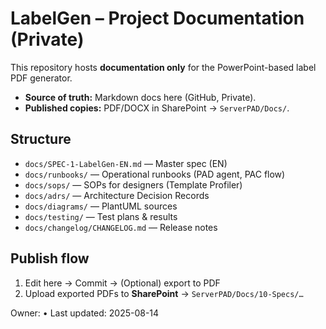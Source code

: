 # LabelGen – Project Documentation (Private)

This repository hosts **documentation only** for the PowerPoint-based label PDF generator.
- **Source of truth:** Markdown docs here (GitHub, Private).
- **Published copies:** PDF/DOCX in SharePoint → `ServerPAD/Docs/`.

## Structure
- `docs/SPEC-1-LabelGen-EN.md` — Master spec (EN)
- `docs/runbooks/` — Operational runbooks (PAD agent, PAC flow)
- `docs/sops/` — SOPs for designers (Template Profiler)
- `docs/adrs/` — Architecture Decision Records
- `docs/diagrams/` — PlantUML sources
- `docs/testing/` — Test plans & results
- `docs/changelog/CHANGELOG.md` — Release notes

## Publish flow
1) Edit here → Commit → (Optional) export to PDF
2) Upload exported PDFs to **SharePoint** → `ServerPAD/Docs/10-Specs/…`

Owner: <your name> • Last updated: 2025-08-14
